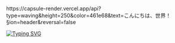 <div>
<p>  https://capsule-render.vercel.app/api?type=waving&height=250&color=461e68&text=こんにちは、世界！&section=header&reversal=false</p>
</div>

<a href="https://git.io/typing-svg"><img src="https://readme-typing-svg.herokuapp.com?font=Pixelify+Sans&pause=1000&width=435&lines=Oi%2C+meu+nome+%C3%A9+Guilherme" alt="Typing SVG" /></a>
